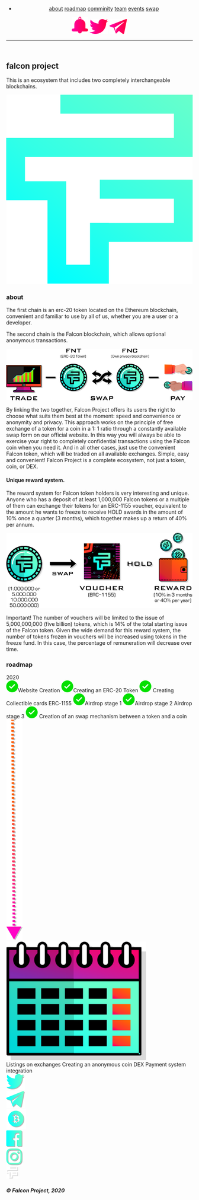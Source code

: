 <!DOCTYPE html>
<html lang="en">
<head>
  <meta charset="UTF-8">
  <meta name="viewport" content="width=device-width, initial-scale=1.0">
  <meta http-equiv="X-UA-Compatible" content="ie=edge">
  <link rel="stylesheet" href="css/main.css">
  <link rel="stylesheet" href="https://cdnjs.cloudflare.com/ajax/libs/animate.css/4.0.0/animate.min.css"/>
  <link rel="shortcut icon" href="source/falconlogo.png" type="image/x-icon">
  <script src="https://code.jquery.com/jquery-3.5.1.min.js" integrity="sha256-9/aliU8dGd2tb6OSsuzixeV4y/faTqgFtohetphbbj0=" crossorigin="anonymous"></script>
  <title>Falcon Project</title>
</head>
<body>
  <div class="wrapper">
    <div class="wrapper__background">
      <div class="wrapper__background__left">
      </div>
      <div class="wrapper__background__right">
      </div>
    </div>
    <header class="header">
      <div class="header__container">
          <nav class="nav__menu">
            <div class="nav__menu__list">
              <ul class="nav__menu__list-item">
                <li>
                  <a href="#article" class="item__link">about</a>
                  <a href="#roadmap" class="item__link">roadmap</a>
                  <a href="" class="item__link">comminity</a>
                  <a href="" class="item__link">team</a>
                  <a href="events.html" class="item__link">events</a>
                  <a href="" class="item__link">swap</a>
                </li>
              </ul>
            </div>
            <div class="nav__menu__links">
              <a href=""><img src="source/1stPage/fb.svg" alt=""></a>
              <a href=""><img src="source/1stPage/twitter.svg" alt=""></a>
              <a href=""><img src="source/1stPage/tg.svg" alt=""></a>
            </div>
          </nav>
        </div>
        <div class="nav__container__burger">
          <span></span>
          <span></span>
          <span></span>
        </div>
      <hr class="header__border">
    </header>
    <div class="container">
      <section class="section">
        <div class="section__container">
          <div class="main">
            <div class="main__head">
              <div class="main__head__header">
                <h1>falcon project</h1>
              </div>
              <div class="main__head__description">
                <p>This is an ecosystem that includes two completely interchangeable   blockchains.</p>
              </div>
            </div>
            <div class="main__head__logo">
              <img src="source/1stPage/fplogo.svg" alt="Logo">
            </div>
          </div>
        </div>
      </section>
      <article class="article">
        <a class="anchor" id="article"></a>
        <div class="article__container">
          <div class="article__about">
            <div class="article__about__title">
              <h3>about</h3>
            </div>
            <div class="article__about__header">
              <div class="article__about__header-first">
                <p class="about__header__description">The
                   <span class="about__header__description-uppercase">first chain</span> is an erc-20 token located on the Ethereum blockchain, convenient and familiar to use by all of us, whether you are a user or a developer.</p>
              </div>
              <div class="article__about__header-second">
                <p class="about__header__description">The
                  <span class="about__header__description-uppercase">second chain</span> is the Falcon blockchain, which allows optional anonymous transactions.</p>
              </div>
            </div>
            <div class="article__about__header__image">
                <img src="source/1stPage/about.png" alt="About">
            </div>
            <div class="article__about__header-article">
              <p class="about__article__text">
                  By linking the two together, Falcon Project offers its users the right to choose what suits them best at the moment: speed and convenience or anonymity and privacy. This approach works on the principle of free exchange of a token for a coin in a 1: 1 ratio through a constantly available swap form on our official website. In this way you will always be able to exercise your right to completely confidential transactions using the Falcon coin when you need it. And in all other cases, just use the convenient Falcon token, which will be traded on all available exchanges. Simple, easy and convenient!
                  Falcon Project is a complete ecosystem, not just a token, coin, or DEX.
              </p>
            </div>
            <div class="article__about__footer">
              <div class="article__about__footer-reward">
                <div class="reward__title">
                  <h4>Unique reward system.</h4>
                </div>
                <p class="about__footer__description">
                  The reward system for Falcon token holders is very interesting and unique. Anyone who has a deposit of at least 1,000,000 Falcon tokens or a multiple of them can exchange their tokens for an ERC-1155 voucher, equivalent to the amount he wants to freeze to receive HOLD awards in the amount of 10% once a quarter (3 months), which together makes up a return of 40% per annum.
                </p>
              </div>
              <div class="article__about__footer-image">
                <img src="source/1stPage/reward.png" alt="reward">
              </div>
              <div class="article__about__footer-important">
                <p><span class="about__header__description-uppercase">Important! </span> The number of vouchers will be limited to the issue of 5,000,000,000 (five billion) tokens, which is 14% of the total starting issue of the Falcon token. Given the wide demand for this reward system, the number of tokens frozen in vouchers will be increased using tokens in the freeze fund. In this case, the percentage of remuneration will decrease over time.</p>
              </div>
            </div>
          </div>
        </div>
        <a class="anchor" id="roadmap"></a>
        <div class="article__container-roadmap">
          <div class="article__roadmap">
            <div class="article__roadmap__title">
              <h3>roadmap</h3>
            </div>
            <div class="image__date">2020</div>
            <div class="article__roadmap__roadmap__container">
              <div class="article__roadmap__description">
                <div class="article__roadmap__description-goal">
                    <span class="goal-achieved"><img src="source/1stPage/achieved.svg" alt="">Website Creation</span>
                    <span class="goal-achieved"><img src="source/1stPage/achieved.svg" alt="">Creating an ERC-20 Token</span>
                    <span class="goal-achieved"><img src="source/1stPage/achieved.svg" alt="">
                      Creating Collectible cards ERC-1155
                    </span>
                    <span class="goal-achieved"><img src="source/1stPage/achieved.svg" alt="">Airdrop stage 1</span>
                    <span class="goal-achieved"><img src="source/1stPage/achieved.svg" alt="">Airdrop stage 2</span>
                    <span class="goal">Airdrop stage 3</span>
                    <span class="goal-achieved"><img src="source/1stPage/achieved.svg" alt="">
                      Creation of an swap mechanism between a token and a coin
                    </span>
                </div>
              </div>
              <div class="article__roadmap__description-image">
                <img src="source/1stPage/arrow.png" alt="">
              </div>
              <div class="article__roadmap__description-calendar">
                <div class="calendar__image">
                  <img src="source/1stPage/calendar.svg" alt="">
                </div>
                <span class="goal-calendar">
                  Listings on exchanges Creating an anonymous coin
                </span>
                <span class="goal-calendar">DEX Payment system integration</span>
              </div>
            </div>
          </div>
        </div>
      </article>
    </div>
    <footer class="footer">
      <div class="footer__container">
        <div class="footer__upper">
          <div class="footer__upper__twitter">
            <a href="#"><img src="source/footer/twitter.png" alt="twitter"></a>
          </div>
          <div class="footer__upper__telegram">
            <a href="#"><img src="source/footer/tg.png" alt="twitter"></a>
          </div>
          <div class="footer__upper__bitcoin">
            <a href="#"><img src="source/footer/bitcoin.png" alt="twitter"></a>
          </div>
          <div class="footer__upper__facebook">
            <a href="#"><img src="source/footer/fb.png" alt="twitter"></a>
          </div>
          <div class="footer__upper__instagram">
            <a href="#"><img src="source/footer/instagram.png" alt="twitter"></a>
          </div>
        </div>
        <div class="footer__lower">
          <div class="footer__lower__logo">
            <img src="source/footer/falconlogo.png" alt="Falcon's Logo">
          </div>
          <div class="footer__lower__text">
            <h5>© Falcon Project, 2020</h5>
          </div>
        </div>
      </div>
    </footer>
  </div>
<script src="js/script.js"></script>
</body>
</html>

